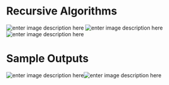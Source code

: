 # Recursive Algorithms
![enter image description here](https://i.hizliresim.com/ozobgj.png)
![enter image description here](https://i.hizliresim.com/raWJV2.png)
![enter image description here](https://i.hizliresim.com/ukHYiH.png)

# Sample Outputs  
![enter image description here](https://i.hizliresim.com/AlgVmT.png)![enter image description here](https://i.hizliresim.com/ahrWRn.png)
